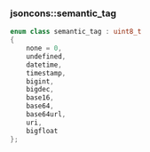 ### jsoncons::semantic_tag

```c++
enum class semantic_tag : uint8_t 
{
    none = 0,
    undefined,
    datetime,
    timestamp,
    bigint,
    bigdec,
    base16,
    base64,
    base64url,
    uri,
    bigfloat
};
```

